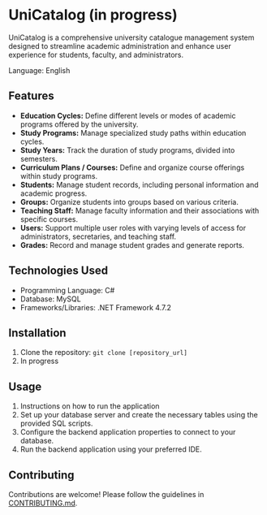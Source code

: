 # UniCatalog (in progress)

UniCatalog is a comprehensive university catalogue management system designed to streamline academic administration and enhance user experience for students, faculty, and administrators.


Language: English

## Features

- **Education Cycles:** Define different levels or modes of academic programs offered by the university.
- **Study Programs:** Manage specialized study paths within education cycles.
- **Study Years:** Track the duration of study programs, divided into semesters.
- **Curriculum Plans / Courses:** Define and organize course offerings within study programs.
- **Students:** Manage student records, including personal information and academic progress.
- **Groups:** Organize students into groups based on various criteria.
- **Teaching Staff:** Manage faculty information and their associations with specific courses.
- **Users:** Support multiple user roles with varying levels of access for administrators, secretaries, and teaching staff.
- **Grades:** Record and manage student grades and generate reports.

## Technologies Used

- Programming Language: C#
- Database: MySQL
- Frameworks/Libraries: .NET Framework 4.7.2

## Installation

1. Clone the repository: `git clone [repository_url]`
2. In progress

## Usage

1. Instructions on how to run the application
2. Set up your database server and create the necessary tables using the provided SQL scripts.
3. Configure the backend application properties to connect to your database.
5. Run the backend application using your preferred IDE.

## Contributing

Contributions are welcome! Please follow the guidelines in [CONTRIBUTING.md](CONTRIBUTING.md).

